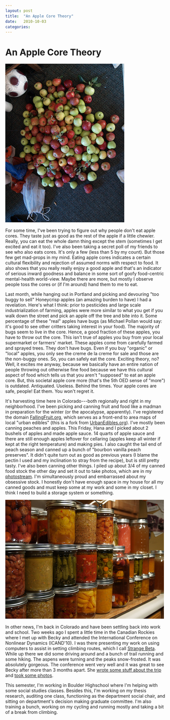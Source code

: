 ```yaml
---
layout: post
title:  "An Apple Core Theory"
date:   2010-10-03
categories:
---
```

# An Apple Core Theory

![Apples](/images/apples.jpg)

For some time, I've been trying to figure out why people don't eat apple cores. They taste just as good as the rest of the apple if a little chewier. Really, you can eat the whole damn thing except the stem (sometimes I get excited and eat it too). I've also been taking a secret poll of my friends to see who also eats cores. It's only a few (less than 5 by my count). But those few get mad-props in my mind. Eating apple cores indicates a certain cultural flexibility and rejection of assumed norms with respect to food. It also shows that you really really enjoy a good apple and that's an indicator of serious inward goodness and balance in some sort of goofy food-centric mental-health world-view. Maybe there are more, but mostly I observe people toss the cores or (if I'm around) hand them to me to eat. 

Last month, while hanging out in Portland and picking and devouring "too buggy to sell" Honeycrisp apples (an amazing burden to have) I had a revelation. Here's what I think: prior to pesticides and large scale industrialization of farming, apples were more similar to what you get if you walk down the street and pick an apple off the tree and bite into it. Some percentage of these "real" apples have bugs (as Michael Pollan would say: it's good to see other critters taking interest in your food). The majority of bugs seem to live in the core. Hence, a good fraction of these apples, you have to throw out the core. This isn't true of apples you buy from your local supermarket or farmers' market. These apples come from carefully farmed and sprayed trees. They don't have bugs. Even if you buy "organic" or "local" apples, you only see the creme de la creme for sale and those are the non-buggy ones. So, you can safely eat the core. Exciting theory, no? Well, it excites me anyway, because we basically have an entire nation of people throwing out otherwise fine food because we have this cultural aspect of food which tells us that you aren't "supposed" to eat an apple core. But, this societal apple core more (that's the 5th OED sense of "more") is outdated. Antiquated. Useless. Behind the times. Your apple cores are safe, people! Eat them. You won't regret it.

It's harvesting time here in Colorado---both regionally and right in my neighborhood. I've been picking and canning fruit and food like a madman in preparation for the winter (or the apocalypse, apparently). I've registered the domain [FallingFruit.org](http://fallingfruit.org), which serves as a front-end to area maps of local "urban edibles" (this is a fork from [UrbanEdibles.org](http://UrbanEdibles.org)). I've mostly been canning peaches and apples. This Friday, Hana and I picked about 2 bushels of apples and made apple sauce. 14 quarts of apple sauce and there are still enough apples leftover for cellaring (apples keep all winter if kept at the right temperature) and making pies. I also caught the tail end of peach season and canned up a bunch of "bourbon vanilla peach preserves". It didn't quite turn out as good as previous years (I blame the pectin I used and my inclination to stray from the recipe), but is still pretty tasty. I've also been canning other things. I piled up about 3/4 of my canned food stock the other day and set it out to take photos, which are in my [photostream](http://www.flickr.com/photos/somerandomsequence/). I'm simultaneously proud and embarrassed about my obsessive stock. I honestly don't have enough space in my house for all my canned goods and must keep some at my work and some in my closet. I think I need to build a storage system or something.

![Canning](/images/canning.jpg)

In other news, I'm back in Colorado and have been settling back into work and school. Two weeks ago I spent a little time in the Canadian Rockies where I met up with Becky and attended the International Conference on Nonlinear Dynamics (ICAND'10). I was there presenting my work on using computers to assist in setting climbing routes, which I call [Strange Beta](http://strangebeta.com). While up there we did some driving around and a bunch of trail running and some hiking. The aspens were turning and the peaks snow-frosted. It was absolutely gorgeous. The conference went very well and it was great to see Becky after more than 3 months apart. She [wrote some stuff about the trip](http://higbort.blogspot.com/2010/09/week-8-9-celebrations.html) and [took some photos](http://www.flickr.com/photos/35162067@N02/).

This semester, I'm working in Boulder Highschool where I'm helping with some social studies classes. Besides this, I'm working on my thesis research, auditing one class, functioning as the department social chair, and sitting on department's decision making graduate committee. I'm also training a bunch, working on my cycling and running mostly and taking a bit of a break from climbing.




